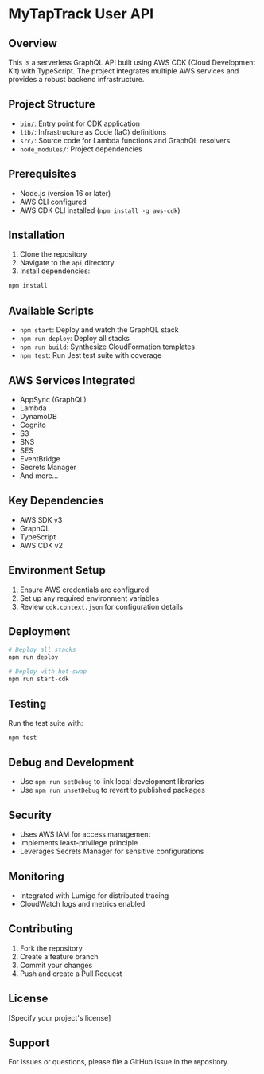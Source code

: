 # MyTapTrack User API

## Overview
This is a serverless GraphQL API built using AWS CDK (Cloud Development Kit) with TypeScript. The project integrates multiple AWS services and provides a robust backend infrastructure.

## Project Structure
- `bin/`: Entry point for CDK application
- `lib/`: Infrastructure as Code (IaC) definitions
- `src/`: Source code for Lambda functions and GraphQL resolvers
- `node_modules/`: Project dependencies

## Prerequisites
- Node.js (version 16 or later)
- AWS CLI configured
- AWS CDK CLI installed (`npm install -g aws-cdk`)

## Installation

1. Clone the repository
2. Navigate to the `api` directory
3. Install dependencies:
```bash
npm install
```

## Available Scripts

- `npm start`: Deploy and watch the GraphQL stack
- `npm run deploy`: Deploy all stacks
- `npm run build`: Synthesize CloudFormation templates
- `npm test`: Run Jest test suite with coverage

## AWS Services Integrated
- AppSync (GraphQL)
- Lambda
- DynamoDB
- Cognito
- S3
- SNS
- SES
- EventBridge
- Secrets Manager
- And more...

## Key Dependencies
- AWS SDK v3
- GraphQL
- TypeScript
- AWS CDK v2

## Environment Setup
1. Ensure AWS credentials are configured
2. Set up any required environment variables
3. Review `cdk.context.json` for configuration details

## Deployment
```bash
# Deploy all stacks
npm run deploy

# Deploy with hot-swap
npm run start-cdk
```

## Testing
Run the test suite with:
```bash
npm test
```

## Debug and Development
- Use `npm run setDebug` to link local development libraries
- Use `npm run unsetDebug` to revert to published packages

## Security
- Uses AWS IAM for access management
- Implements least-privilege principle
- Leverages Secrets Manager for sensitive configurations

## Monitoring
- Integrated with Lumigo for distributed tracing
- CloudWatch logs and metrics enabled

## Contributing
1. Fork the repository
2. Create a feature branch
3. Commit your changes
4. Push and create a Pull Request

## License
[Specify your project's license]

## Support
For issues or questions, please file a GitHub issue in the repository.